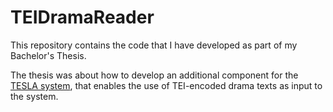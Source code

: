 # TEIDramaReader

This repository contains the code that I have developed as part of my Bachelor's Thesis.

The thesis was about how to develop an additional component for the [TESLA system](http://tesla.spinfo.uni-koeln.de/), that enables the use of TEI-encoded drama texts as input to the system.
